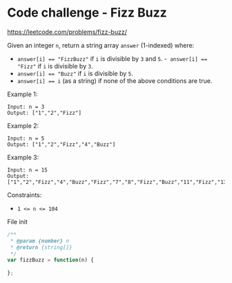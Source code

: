 # Code challenge - Fizz Buzz

https://leetcode.com/problems/fizz-buzz/


Given an integer `n`, return a string array `answer` (1-indexed) where:
- `answer[i] == "FizzBuzz"` if `i` is divisible by `3` and `5`.
-` answer[i] == "Fizz"` if `i` is divisible by `3`.
- `answer[i] == "Buzz"` if `i` is divisible by `5`.
- `answer[i] == i` (as a string) if none of the above conditions are true.


Example 1:
```
Input: n = 3
Output: ["1","2","Fizz"]
```

Example 2:
```
Input: n = 5
Output: ["1","2","Fizz","4","Buzz"]
```


Example 3:
```
Input: n = 15
Output: ["1","2","Fizz","4","Buzz","Fizz","7","8","Fizz","Buzz","11","Fizz","13","14","FizzBuzz"]
```


Constraints:
- `1 <= n <= 104`


File init
```javascript
/**
 * @param {number} n
 * @return {string[]}
 */
var fizzBuzz = function(n) {
    
};
```